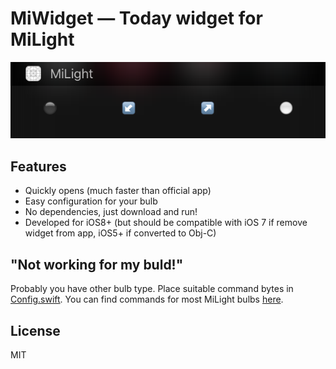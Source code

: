 # MiWidget — Today widget for MiLight #

![Demo](sample.png)

## Features ##

<ul>
<li>Quickly opens (much faster than official app)</li>
<li>Easy configuration for your bulb</li>
<li>No dependencies, just download and run!</li>
<li>Developed for iOS8+ (but should be compatible with iOS 7 if remove widget from app, iOS5+ if converted to Obj-C)</li>
</ul>

## "Not working for my buld!" ##

Probably you have other bulb type. Place suitable command bytes in [Config.swift](Config.swift). You can find commands for most MiLight bulbs [here](https://github.com/mwittig/node-milight-promise/blob/master/src/commands.js).

## License ##

MIT
